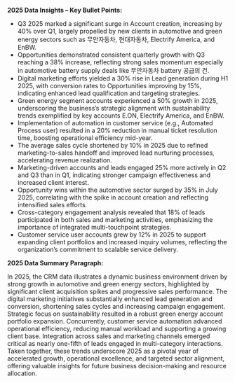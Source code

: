 **2025 Data Insights – Key Bullet Points:**

- Q3 2025 marked a significant surge in Account creation, increasing by 40% over Q1, largely propelled by new clients in automotive and green energy sectors such as 무안자동차, 현대자동차, Electrify America, and EnBW.  
- Opportunities demonstrated consistent quarterly growth with Q3 reaching a 38% increase, reflecting strong sales momentum especially in automotive battery supply deals like 무안자동차 battery 공급의 건.  
- Digital marketing efforts yielded a 30% rise in Lead generation during H1 2025, with conversion rates to Opportunities improving by 15%, indicating enhanced lead qualification and targeting strategies.  
- Green energy segment accounts experienced a 50% growth in 2025, underscoring the business’s strategic alignment with sustainability trends exemplified by key accounts E.ON, Electrify America, and EnBW.  
- Implementation of automation in customer service (e.g., Automated Process user) resulted in a 20% reduction in manual ticket resolution time, boosting operational efficiency mid-year.  
- The average sales cycle shortened by 10% in 2025 due to refined marketing-to-sales handoff and improved lead nurturing processes, accelerating revenue realization.  
- Marketing-driven accounts and leads engaged 25% more actively in Q2 and Q3 than in Q1, indicating stronger campaign effectiveness and increased client interest.  
- Opportunity wins within the automotive sector surged by 35% in July 2025, correlating with the spike in account creation and reflecting intensified sales efforts.  
- Cross-category engagement analysis revealed that 18% of leads participated in both sales and marketing activities, emphasizing the importance of integrated multi-touchpoint strategies.  
- Customer service user accounts grew by 12% in 2025 to support expanding client portfolios and increased inquiry volumes, reflecting the organization’s commitment to scalable service delivery.  

**2025 Data Summary Paragraph:**

In 2025, the CRM data illustrates a dynamic business environment driven by strong growth in automotive and green energy sectors, highlighted by significant client acquisition spikes and progressive sales performance. The digital marketing initiatives substantially enhanced lead generation and conversion, shortening sales cycles and increasing campaign engagement. Strategic focus on sustainability resulted in a robust green energy account portfolio expansion. Concurrently, customer service automation advanced operational efficiency, reducing manual workload and supporting a growing client base. Integration across sales and marketing channels emerged critical as nearly one-fifth of leads engaged in multi-category interactions. Taken together, these trends underscore 2025 as a pivotal year of accelerated growth, operational excellence, and targeted sector alignment, offering valuable insights for future business decision-making and resource allocation.